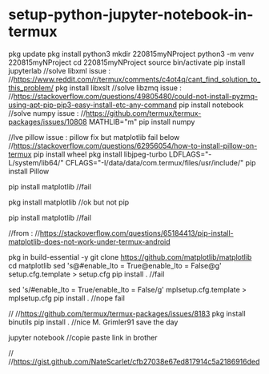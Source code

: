 # setup-python-jupyter-notebook-in-termux

pkg update
pkg install python3
mkdir 220815myNProject
python3 -m venv 220815myNProject
cd 220815myNProject
source bin/activate
pip install jupyterlab
//solve libxml issue :
//https://www.reddit.com/r/termux/comments/c4ot4q/cant_find_solution_to_this_problem/
pkg install libxslt
//solve libzmq issue :
//https://stackoverflow.com/questions/49805480/could-not-install-pyzmq-using-apt-pip-pip3-easy-install-etc-any-command
pip install notebook
//solve numpy issue :
//https://github.com/termux/termux-packages/issues/10808
MATHLIB="m" pip install numpy

//lve pillow issue : pillow fix but matplotlib fail below
//https://stackoverflow.com/questions/62956054/how-to-install-pillow-on-termux
pip install wheel
pkg install libjpeg-turbo
LDFLAGS="-L/system/lib64/" CFLAGS="-I/data/data/com.termux/files/usr/include/" pip install Pillow

pip install matplotlib //fail

pkg install matplotlib //ok but not pip

pip install matplotlib //fail

//from :
//https://stackoverflow.com/questions/65184413/pip-install-matplotlib-does-not-work-under-termux-android

pkg in build-essential -y 
git clone https://github.com/matplotlib/matplotlib
cd matplotlib
sed 's@#enable_lto = True@enable_lto = False@g' setup.cfg.template > setup.cfg
pip install . //fail

sed 's/#enable_lto = True/enable_lto = False/g' mplsetup.cfg.template > mplsetup.cfg
pip install .
//nope fail

//
//https://github.com/termux/termux-packages/issues/8183
pkg install binutils
pip install .
//nice  M. Grimler91 save the day

jupyter notebook
//copie paste link in brother



//
//https://gist.github.com/NateScarlet/cfb27038e67ed817914c5a2186916ded
